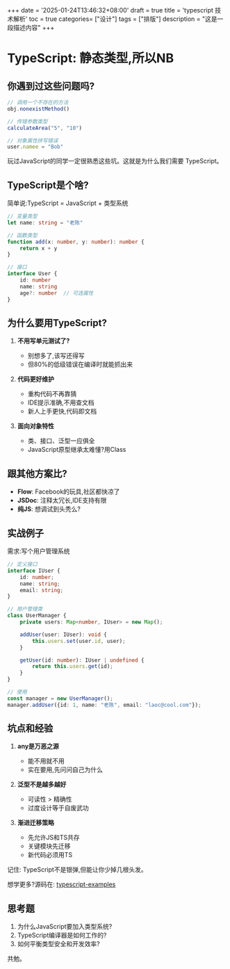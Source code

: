 +++
date = '2025-01-24T13:46:32+08:00'
draft = true
title = 'typescript 技术解析'
toc = true
categories= ["设计"]
tags = ["排版"]
description = "这是一段描述内容"
+++
# TypeScript: 静态类型,所以NB

## 你遇到过这些问题吗?

```javascript
// 调用一个不存在的方法
obj.nonexistMethod()

// 传错参数类型
calculateArea("5", "10")

// 对象属性拼写错误
user.namee = "Bob"
```

玩过JavaScript的同学一定很熟悉这些坑。这就是为什么我们需要 TypeScript。

## TypeScript是个啥?

简单说:TypeScript = JavaScript + 类型系统

```typescript
// 变量类型
let name: string = "老陈"

// 函数类型
function add(x: number, y: number): number {
    return x + y
}

// 接口
interface User {
    id: number
    name: string
    age?: number  // 可选属性
}
```

## 为什么要用TypeScript?

1. **不用写单元测试了?**
   - 别想多了,该写还得写
   - 但80%的低级错误在编译时就能抓出来

2. **代码更好维护**
   - 重构代码不再靠猜
   - IDE提示准确,不用查文档
   - 新人上手更快,代码即文档

3. **面向对象特性**
   - 类、接口、泛型一应俱全
   - JavaScript原型继承太难懂?用Class

## 跟其他方案比?

- **Flow**: Facebook的玩具,社区都快凉了
- **JSDoc**: 注释太冗长,IDE支持有限
- **纯JS**: 想调试到头秃么?

## 实战例子

需求:写个用户管理系统

```typescript
// 定义接口
interface IUser {
    id: number;
    name: string;
    email: string;
}

// 用户管理类
class UserManager {
    private users: Map<number, IUser> = new Map();

    addUser(user: IUser): void {
        this.users.set(user.id, user);
    }

    getUser(id: number): IUser | undefined {
        return this.users.get(id);
    }
}

// 使用
const manager = new UserManager();
manager.addUser({id: 1, name: "老陈", email: "laoc@cool.com"});
```

## 坑点和经验

1. **any是万恶之源**
   - 能不用就不用
   - 实在要用,先问问自己为什么

2. **泛型不是越多越好**
   - 可读性 > 精确性
   - 过度设计等于自废武功

3. **渐进迁移策略**
   - 先允许JS和TS共存
   - 关键模块先迁移
   - 新代码必须用TS

记住: TypeScript不是银弹,但能让你少掉几根头发。

想学更多?源码在: [typescript-examples](https://github.com/microsoft/TypeScript)

## 思考题

1. 为什么JavaScript要加入类型系统?
2. TypeScript编译器是如何工作的?
3. 如何平衡类型安全和开发效率?

共勉。
